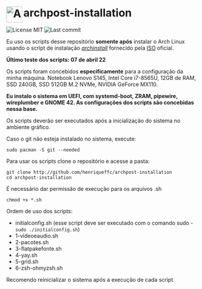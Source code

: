 # <img align="left" alt="Arch Linux" width="42px" src="https://cdn.jsdelivr.net/npm/simple-icons@6.23.0/icons/archlinux.svg" /> archpost-installation

[<img align="left" alt="License MIT" src="https://img.shields.io/github/license/henriqueffc/archpost-installation?style=flat-square" />](https://github.com/henriqueffc/archpost-installation/blob/main/LICENSE)
<img align="left" alt="Last commit" src="https://img.shields.io/github/last-commit/henriqueffc/archpost-installation?style=flat-square" /> <br>

Eu uso os scripts desse repositório **somente após** instalar o Arch Linux usando o script de instalação [*archinstall*](https://github.com/archlinux/archinstall) fornecido pela [ISO](https://archlinux.org/download/) oficial.

**Último teste dos scripts: 07 de abril 22**

Os scripts foram concebidos **especificamente** para a configuração da minha máquina. Notebook Lenovo S145, Intel Core i7-8565U, 12GB de RAM, SSD 240GB, SSD 512GB M.2 NVMe, NVIDIA GeForce MX110.

**Eu instalo o sistema em UEFI, com systemd-boot, ZRAM, pipewire, wireplumber e GNOME 42. As configurações dos scripts são concebidas nessa base.**

Os scripts deverão ser executados após a inicialização do sistema no ambiente gráfico. 

Caso o git não esteja instalado no sistema, execute:

`sudo pacman -S git --needed`

Para usar os scripts clone o repositório e acesse a pasta:

`git clone http://github.com/henriqueffc/archpost-installation`<br>
`cd archpost-installation`

É necessário dar permissão de execução para os arquivos .sh 

`chmod +x *.sh`

Ordem de uso dos scripts:

- initialconfig.sh (esse script deve ser executado com o comando sudo - `sudo ./initialconfig.sh`) 
- 1-videoeaudio.sh
- 2-pacotes.sh
- 3-flatpakefonte.sh
- 4-yay.sh
- 5-grid.sh
- 6-zsh-ohmyzsh.sh

Recomendo reinicializar o sistema após a execução de cada script.

